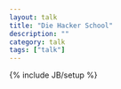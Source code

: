 ```yaml
---
layout: talk
title: "Die Hacker School"
description: ""
category: talk
tags: ["talk"]
---
```

{% include JB/setup %}
